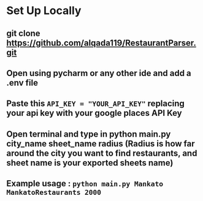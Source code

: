 # Set Up Locally
## git clone https://github.com/alqada119/RestaurantParser.git
## Open using pycharm or any other ide and add a .env file
## Paste this ```API_KEY = "YOUR_API_KEY"``` replacing your api key with your google places API Key
## Open terminal and type in python main.py city_name sheet_name radius (Radius is how far around the city you want to find restaurants, and sheet name is your exported sheets name)
## Example usage : ```python main.py Mankato MankatoRestaurants 2000```



